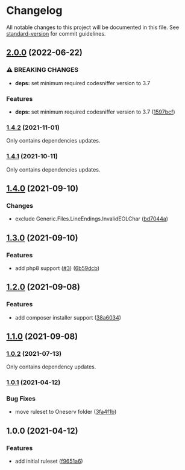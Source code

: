 # Changelog

All notable changes to this project will be documented in this file. See [standard-version](https://github.com/conventional-changelog/standard-version) for commit guidelines.

## [2.0.0](https://github.com/oneserv/phpcs-rules/compare/v1.4.2...v2.0.0) (2022-06-22)


### ⚠ BREAKING CHANGES

* **deps:** set minimum required codesniffer version to 3.7

### Features

* **deps:** set minimum required codesniffer version to 3.7 ([1597bcf](https://github.com/oneserv/phpcs-rules/commit/1597bcf1e432543d7e75a2e3a89d4442e684f2ec))

### [1.4.2](https://github.com/oneserv/phpcs-rules/compare/v1.4.0...v1.4.2) (2021-11-01)

Only contains dependencies updates.

### [1.4.1](https://github.com/oneserv/phpcs-rules/compare/v1.4.0...v1.4.1) (2021-10-11)

Only contains dependencies updates.

## [1.4.0](https://github.com/oneserv/phpcs-rules/compare/v1.3.0...v1.4.0) (2021-09-10)


### Changes

* exclude Generic.Files.LineEndings.InvalidEOLChar ([bd7044a](https://github.com/oneserv/phpcs-rules/commit/bd7044a32609fb5b23bf4f161d90a9a1e5ced4f4))

## [1.3.0](https://github.com/oneserv/phpcs-rules/compare/v1.2.0...v1.3.0) (2021-09-10)


### Features

* add php8 support ([#3](https://github.com/oneserv/phpcs-rules/issues/3)) ([6b59dcb](https://github.com/oneserv/phpcs-rules/commit/6b59dcb62cd82ca38c0f9d923be6f8d668d976f7))

## [1.2.0](https://github.com/oneserv/phpcs-rules/compare/v1.1.0...v1.2.0) (2021-09-08)


### Features

* add composer installer support ([38a6034](https://github.com/oneserv/phpcs-rules/commit/38a6034cc19f24bf61f8435c3ff0236297ac66fa))

## [1.1.0](https://github.com/oneserv/phpcs-rules/compare/v1.0.2...v1.1.0) (2021-09-08)

### [1.0.2](https://github.com/oneserv/phpcs-rules/compare/v1.0.1...v1.0.2) (2021-07-13)

Only contains dependency updates.

### [1.0.1](https://github.com/oneserv/phpcs-rules/compare/v1.0.0...v1.0.1) (2021-04-12)


### Bug Fixes

* move ruleset to Oneserv folder ([3fa4f1b](https://github.com/oneserv/phpcs-rules/commit/3fa4f1b8dfddad311eb958e63b959e919ee22648))

## 1.0.0 (2021-04-12)


### Features

* add initial ruleset ([f9651a6](https://github.com/oneserv/phpcs-rules/commit/f9651a664e8378e6a179bf516ea72c815f798df0))
